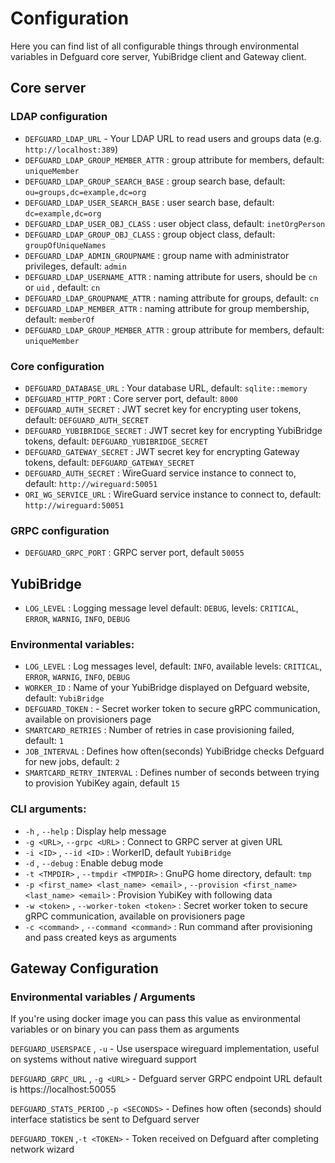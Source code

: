 # Configuration

Here you can find list of all configurable things through environmental variables in Defguard core server, YubiBridge client and Gateway client.

## Core server

### LDAP configuration

* `DEFGUARD_LDAP_URL` - Your LDAP URL to read users and groups data (e.g. `http://localhost:389`)
* `DEFGUARD_LDAP_GROUP_MEMBER_ATTR` :  group attribute for members, default: `uniqueMember`
* `DEFGUARD_LDAP_GROUP_SEARCH_BASE` : group search base, default: `ou=groups,dc=example,dc=org`
* `DEFGUARD_LDAP_USER_SEARCH_BASE` : user  search base, default: `dc=example,dc=org`
* `DEFGUARD_LDAP_USER_OBJ_CLASS` :  user object class, default: `inetOrgPerson`
* `DEFGUARD_LDAP_GROUP_OBJ_CLASS` : group object class, default: `groupOfUniqueNames`
* `DEFGUARD_LDAP_ADMIN_GROUPNAME` : group name with administrator privileges, default: `admin`
* `DEFGUARD_LDAP_USERNAME_ATTR` : naming attribute for users, should be `cn` or `uid` , default: `cn`
* `DEFGUARD_LDAP_GROUPNAME_ATTR` : naming attribute for groups, default: `cn`
* `DEFGUARD_LDAP_MEMBER_ATTR` : naming attribute for group membership, default: `memberOf`
* `DEFGUARD_LDAP_GROUP_MEMBER_ATTR` :  group attribute for members, default: `uniqueMember`

### Core configuration

* `DEFGUARD_DATABASE_URL` : Your database URL, default: `sqlite::memory`
* `DEFGUARD_HTTP_PORT` : Core server port, default: `8000`
* `DEFGUARD_AUTH_SECRET` : JWT secret key for encrypting user tokens, default: `DEFGUARD_AUTH_SECRET`
* `DEFGUARD_YUBIBRIDGE_SECRET` : JWT secret key for encrypting YubiBridge tokens, default: `DEFGUARD_YUBIBRIDGE_SECRET`
* `DEFGUARD_GATEWAY_SECRET` : JWT secret key for encrypting Gateway tokens, default: `DEFGUARD_GATEWAY_SECRET`
* `DEFGUARD_AUTH_SECRET` : WireGuard service instance to connect to, default: `http://wireguard:50051`
* `ORI_WG_SERVICE_URL` : WireGuard service instance to connect to, default: `http://wireguard:50051`

### GRPC configuration

* `DEFGUARD_GRPC_PORT` : GRPC server port, default `50055`

## YubiBridge

* `LOG_LEVEL` : Logging message level default: `DEBUG`, levels: `CRITICAL`, `ERROR`, `WARNIG`, `INFO`, `DEBUG`

### Environmental variables:

* `LOG_LEVEL` : Log messages level, default: `INFO`, available levels: `CRITICAL`, `ERROR`, `WARNIG`, `INFO`, `DEBUG`
* `WORKER_ID` : Name of your YubiBridge displayed on Defguard website, default: `YubiBridge`
* `DEFGUARD_TOKEN` : - Secret worker token to secure gRPC communication, available on provisioners page
* `SMARTCARD_RETRIES` : Number of retries in case provisioning failed, default: `1`
* `JOB_INTERVAL` : Defines how often(seconds) YubiBridge checks Defguard for new jobs, default: `2`
* `SMARTCARD_RETRY_INTERVAL` : Defines number of seconds between trying to provision YubiKey again, default `15`

### CLI arguments:

* `-h` , `--help` : Display help message
* `-g <URL>`, `--grpc <URL>` : Connect to GRPC server at given URL
* `-i <ID>` , `--id <ID>` : WorkerID, default `YubiBridge`   
* `-d` , `--debug` : Enable debug mode
* `-t <TMPDIR>` , `--tmpdir <TMPDIR>` : GnuPG home directory, default: `tmp`
* `-p <first_name> <last_name> <email>` , `--provision <first_name> <last_name> <email>` : Provision YubiKey with following data  
* `-w <token>` , `--worker-token <token>` : Secret worker token to secure gRPC communication, available on provisioners page
* `-c <command>` , `--command <command>` : Run command after provisioning and pass created keys as arguments

## Gateway Configuration

### Environmental variables / Arguments

If you're using docker image you can pass this value as environmental variables or on binary you can pass them as arguments

`DEFGUARD_USERSPACE` , `-u` - Use userspace wireguard implementation, useful on systems without native wireguard support

`DEFGUARD_GRPC_URL` , `-g <URL>` - Defguard server GRPC endpoint URL default is https://localhost:50055

`DEFGUARD_STATS_PERIOD` ,`-p <SECONDS>` - Defines how often (seconds) should interface statistics be sent to Defguard server

`DEFGUARD_TOKEN` ,`-t <TOKEN>` - Token received on Defguard after completing network wizard

